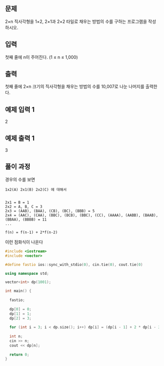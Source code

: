 ## 문제
2×n 직사각형을 1×2, 2×1과 2×2 타일로 채우는 방법의 수를 구하는 프로그램을 작성하시오.

## 입력
첫째 줄에 n이 주어진다. (1 ≤ n ≤ 1,000)

## 출력
첫째 줄에 2×n 크기의 직사각형을 채우는 방법의 수를 10,007로 나눈 나머지를 출력한다.

## 예제 입력 1 
2
## 예제 출력 1 
3

## 풀이 과정
경우의 수를 보면
```
1x2(A) 2x1(B) 2x2(C) 에 대해서


2x1 = B = 1
2x2 = A, B, C = 3
2x3 = (AAB), (BAA), (CB), (BC), (BBB) = 5
2x4 = (AAC), (CAA), (BBC), (BCB), (BBC), (CC), (AAAA), (AABB), (BAAB), (BBAA), (BBBB) = 11
...

f(n) = f(n-1) + 2*f(n-2)
```
이런 점화식이 나온다<br>

```C++
#include <iostream>
#include <vector>

#define fastio ios::sync_with_stdio(0), cin.tie(0), cout.tie(0)

using namespace std;

vector<int> dp(1001);

int main() {
	
  fastio;
  
  dp[0] = 0;
  dp[1] = 1;
  dp[2] = 3;
  
  for (int i = 3; i < dp.size(); i++) dp[i] = (dp[i - 1] + 2 * dp[i - 2]) % 10007;
  
  int n;
  cin >> n;
  cout << dp[n];
  
  return 0;
}
```
